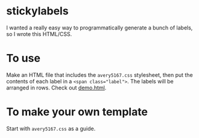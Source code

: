 # stickylabels
I wanted a really easy way to programmatically generate a bunch of labels, so I wrote this HTML/CSS.

# To use
Make an HTML file that includes the `avery5167.css` stylesheet, then put the contents of each label in a `<span class="label">`.
The labels will be arranged in rows.
Check out [demo.html](/demo.html).

# To make your own template

Start with `avery5167.css` as a guide.
